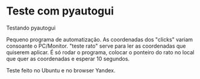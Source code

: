 # Teste com pyautogui
 Testando pyautogui
 
 Pequeno programa de automatização. As coordenadas dos "clicks" variam consoante o PC/Monitor.
 "teste rato" serve para ler as coordenadas que quiserem aplicar. É só rodar o programa, colocar o ponteiro do rato no local que quer as coordenadas e esperar 10 segundos.
 
 Teste feito no Ubuntu e no browser Yandex.
